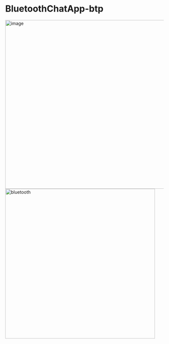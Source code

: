 # BluetoothChatApp-btp
<img width="536" alt="image" src="https://github.com/user-attachments/assets/d89994c1-c0fa-4e7d-b395-f7f0f9261aba">

<img width="476" alt="bluetooth" src="https://github.com/user-attachments/assets/0756ee6b-0993-49c2-b963-9e91904b2290">
